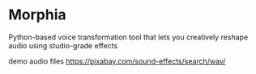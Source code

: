 # Morphia
Python-based voice transformation tool that lets you creatively reshape audio using studio-grade effects

demo audio files
https://pixabay.com/sound-effects/search/wav/